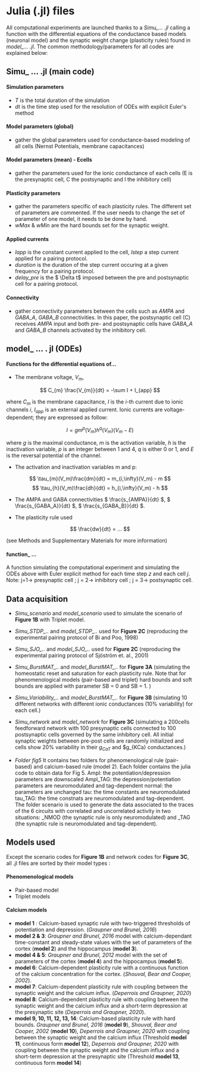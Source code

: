 
# Julia (.jl) files

All computational experiments are launched thanks to a *Simu_... .jl* calling a function with the differential equations of the conductance based models (neuronal model) and the synaptic weight change (plasticity rules) found in *model_... .jl*. The common methodology/parameters for all codes are explained below:

## Simu_ ... .jl (main code) 

#### Simulation parameters
* *T* is the total duration of the simulation
* *dt* is the time step used for the resolution of ODEs with explicit Euler's method

#### Model parameters (global)
* gather the global parameters used for conductance-based modeling of all cells (Nernst Potentials, membrane capacitances)

#### Model parameters (mean) - Ecells
* gather the parameters used for the ionic conductance of  each cells (E is the presynaptic cell, C the postsynaptic and I the inhibitory cell)

#### Plasticity parameters
* gather the parameters specific of each plasticity rules. The different set of parameters are commented. If the user needs to change the set of parameter of one model, it needs to be done by hand. 
* *wMax* & *wMin* are the hard bounds set for the synaptic weight.

#### Applied currents
* *Iapp* is the constant current applied to the cell, *Istep* a step current applied for a pairing protocol.
* *duration* is the duration of the step current occuring at a given frequency for a pairing protocol.
* *delay_pre* is the $ \Delta t$ imposed between the pre and postsynaptic cell for a pairing protocol.

#### Connectivity
* gather connectivity parameters between the cells such as *AMPA* and *GABA_A*, *GABA_B* connectivities. In this paper, the postsynaptic cell (C) receives *AMPA* input and both pre- and postsynaptic cells have *GABA_A* and *GABA_B* channels activated by the inhibitory cell.

## model_ ... . jl (ODEs)

#### Functions for the differential equations of...
* The membrane voltage, $V_m$, 

$$ C_{m} \frac{V_{m}}{dt} = -\sum I + I_{app} $$
 
where $C_m$ is the membrane capacitance, $I$ is the $i$-th current due to ionic channels $i$, $I_{app}$ is an external applied current. Ionic currents are voltage-dependent; they are expressed as follow:

$$ I = g m^{p}(V_m) h^{q}(V_m) (V_m - E)  $$

where $g$ is the maximal conductance, $m$ is the activation variable, $h$ is the inactivation variable,
$p$ is an integer between 1 and 4, $q$ is either 0 or 1, and $E$ is the reversal potential of the channel.

* The activation and inactivation variables m and p: 

$$  \tau_{m}(V_m)\frac{dm}{dt} = m_{i,\infty}(V_m) - m $$
$$ \tau_{h}(V_m)\frac{dh}{dt} = h_{i,\infty}(V_m) - h $$

* The AMPA and GABA connectivities $ \frac{s_{AMPA}}{dt} $, $ \frac{s_{GABA_A}}{dt} $, $ \frac{s_{GABA_B}}{dt} $. 

* The plasticity rule used

$$ \frac{dw}{dt} = ... $$

(see Methods and Supplementary Materials for more information)

#### function_ ...

A function simulating the computational experiment and simulating the ODEs above with Euler explicit method for each time step *z* and each cell *j*. 
Note: j=1-> presynaptic cell ; j = 2-> inhibitory cell ; j = 3-> postsynaptic cell.

## Data acquisition

* *Simu_scenario* and *model_scenario* used to simulate the scenario of **Figure 1B** with Triplet model.
* *Simu_STDP_..* and *model_STDP_..* used for **Figure 2C** (reproducing the experimental pairing protocol of Bi and Poo, 1998)
* *Simu_SJO_..* and *model_SJO_..* used for **Figure 2C** (reproducing the experimental pairing protocol of Sjöström et. al., 2001)
* *Simu_BurstMAT_..* and *model_BurstMAT_..* for **Figure 3A** (simulating the homeostatic reset and saturation for each plasticity rule. Note that for phenomenological models (pair-based and triplet) hard bounds and soft bounds are applied with parameter SB = 0 and SB = 1. )
* *Simu_Variability_..* and *model_BurstMAT_..* for **Figure 3B** (simulating 10 different networks with different ionic conductances (10% variability) for each cell.) 
* *Simu_network* and *model_network* for **Figure 3C** (simulating a 200cells feedforward network with 100 presynaptic cells connected to 100 postsynaptic cells governed by the same inhibitory cell. All initial synaptic weights between pre-post cells are randomly initialized and cells show 20% variability in their $g_{CaT}$ and $g_{KCa} conductances.)

* *Folder fig5*
It contains two folders for phenomenological rule (pair-based) and calcium-based rule (model 2). 
Each folder contains the julia code to obtain data for Fig 5.
Ampl: the potentiation/depression parameters are downscaled
Ampl_TAG: the depression/potentiation parameters are neuromodulated and tag-dependent
normal: the parameters are unchanged
tau: the time constants are neuromodulated
tau_TAG: the time constnats are neuromodulated and tag-dependent.
The folder scenario is used to generate the data associated to the traces of the 6 circuits with correlated and uncorrelated activity in two situations: _NMOD (the synaptic rule is only neuromodulated) and _TAG (the synaptic rule is neuromodulated and tag-dependent). 

## Models used

Except the scenario codes for **Figure 1B** and network codes for **Figure 3C**, all .jl files are sorted by their model types : 

#### Phenomenological models 
* Pair-based model
* Triplet models 

#### Calcium models 
* **model 1** : Calcium-based synaptic rule with two-triggered thresholds of potentiation and depression. (*Graupner and Brunel, 2016*)
* **model 2 & 3**: *Graupner and Brunel, 2016* model with calcium-dependant time-constant and steady-state values with the set of parameters of the cortex (**model 2**) and the hippocampus (**model 3**).
* **model 4 & 5**: *Graupner and Brunel, 2012* model with the set of parameters of the cortex (**model 4**) and the hippocampus (**model 5**). 
* **model 6**: Calcium-dependent plasticity rule with a continuous function of the calcium concentration for the cortex. (*Shouval, Bear and Cooper, 2002*). 
* **model 7**: Calcium-dependent plasticity rule with coupling between the synaptic weight and the calcium influx. (*Deperrois and Graupner, 2020*)
* **model 8**:  Calcium-dependent plasticity rule with coupling between the synaptic weight and the calcium influx and a short-term depression at the presynaptic site (*Deperrois and Graupner, 2020*).
* **model 9, 10, 11, 12, 13, 14**: Calcium-based plasticity rule with hard bounds. *Graupner and Brunel, 2016* (**model 9**), *Shouval, Bear and Cooper, 2002* (**model 10**), *Deperrois and Graupner, 2020* with coupling between the synaptic weight and the calcium influx (Threshold **model 11**, continuous form **model 12**),  *Deperrois and Graupner, 2020* with coupling between the synaptic weight and the calcium influx and a short-term depression at the presynaptic site  (Threshold **model 13**, continuous form **model 14**)
